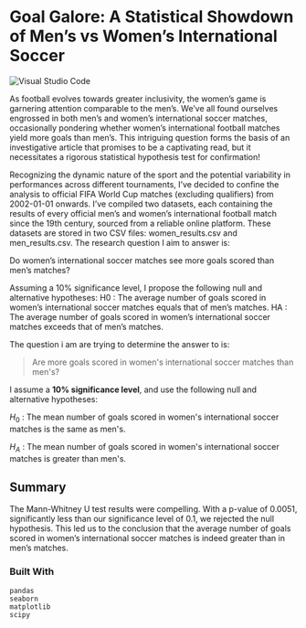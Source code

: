 # Goal Galore: A Statistical Showdown of Men’s vs Women’s International Soccer
![Visual Studio Code](https://img.shields.io/badge/Visual%20Studio%20Code-0078d7.svg?style=for-the-badge&logo=visual-studio-code&logoColor=white)

As football evolves towards greater inclusivity, the women’s game is garnering attention comparable to the men’s. We’ve all found ourselves engrossed in both men’s and women’s international soccer matches, occasionally pondering whether women’s international football matches yield more goals than men’s. This intriguing question forms the basis of an investigative article that promises to be a captivating read, but it necessitates a rigorous statistical hypothesis test for confirmation!

Recognizing the dynamic nature of the sport and the potential variability in performances across different tournaments, I’ve decided to confine the analysis to official FIFA World Cup matches (excluding qualifiers) from 2002-01-01 onwards.
I’ve compiled two datasets, each containing the results of every official men’s and women’s international football match since the 19th century, sourced from a reliable online platform. These datasets are stored in two CSV files: women_results.csv and men_results.csv.
The research question I aim to answer is:

Do women’s international soccer matches see more goals scored than men’s matches?

Assuming a 10% significance level, I propose the following null and alternative hypotheses:
H0​ : The average number of goals scored in women’s international soccer matches equals that of men’s matches.
HA​ : The average number of goals scored in women’s international soccer matches exceeds that of men’s matches.

The question i am are trying to determine the answer to is:

> Are more goals scored in women's international soccer matches than men's?

I assume a **10% significance level**, and use the following null and alternative hypotheses:

$H_0$ : The mean number of goals scored in women's international soccer matches is the same as men's.

$H_A$ : The mean number of goals scored in women's international soccer matches is greater than men's.

## Summary
The Mann-Whitney U test results were compelling. With a p-value of 0.0051, significantly less than our significance level of 0.1, we rejected the null hypothesis. This led us to the conclusion that the average number of goals scored in women’s international soccer matches is indeed greater than in men’s matches.

### Built With

```
pandas
seaborn
matplotlib
scipy
```
